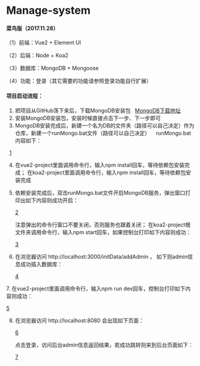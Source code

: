 # Manage-system
#### 菜鸟版（2017.11.28）

（1）前端：Vue2 + Element UI

（2）后端：Node + Koa2

（3）数据库：MongoDB + Mongoose

（4）功能：登录（其它需要的功能请参照登录功能自行扩展）

#### 项目启动流程：
1. 把项目从GitHub荡下来后，下载MongoDB安装包
   [MongoDB下载地址](https://fastdl.mongodb.org/win32/mongodb-win32-x86_64-2008plus-3.4.10-signed.msi)
2. 安装MongoDB安装包，安装时候直接点击下一步、下一步即可
3. MongoDB安装完成后，新建一个名为DB的文件夹（路径可以自己决定）作为仓库，新建一个runMongo.bat文件（路径可以自己决定）    
   runMongo.bat内容如下：
   
   [1](http://m.qpic.cn/psb?/V13ehxSE4a0zNA/QFyKy7PQI4uGvuXIU3qSlNb6lK27gEuNW.dsT377bV4!/b/dFsBAAAAAAAA&bo=UAO3AAAAAAARB9Q!&rf=viewer_4)
   
4. 在vue2-project里面调用命令行，输入npm install回车，等待依赖包安装完成；
   在koa2-project里面调用命令行，输入npm install回车，等待依赖包安装完成
5. 依赖安装完成后，双击runMongo.bat文件开启MongoDB服务，弹出窗口打印出如下内容则成功开启： 

   [2](http://a1.qpic.cn/psb?/V13ehxSE4a0zNA/HBWv6rwYHt4bCN*xh1WqfsfHdHtZZKIiz7b7ndVE*PU!/b/dPMAAAAAAAAA&bo=zwN1AgAAAAARAIw!&rf=viewer_4)
   
   注意弹出的命令行窗口不要关闭，否则服务也跟着关闭；
   在koa2-project根文件夹调用命令行，输入npm start回车，如果控制台打印如下内容则成功：
   
   [3](http://a1.qpic.cn/psb?/V13ehxSE4a0zNA/KJvC8xmCkTM9r.T8.EYWDmsfkEVQhz8okAsCdVs.J9A!/b/dPMAAAAAAAAA&bo=8gGHAAAAAAARAEM!&rf=viewer_4)
   
6. 在浏览器访问 http://localhost:3000/initData/addAdmin ，
   如下则admin信息成功插入数据库：
   
   [4](http://m.qpic.cn/psb?/V13ehxSE4a0zNA/ENunfl1qKTo*cmGs5f7yYqvP39AYq0k9c*ShULNliAA!/b/dPMAAAAAAAAA&bo=wQFtAAAAAAARB50!&rf=viewer_4)
   
7. 在vue2-project里面调用命令行，输入npm run dev回车，控制台打印如下内容则成功：

[5](http://a1.qpic.cn/psb?/V13ehxSE4a0zNA/Vx0MrW5d.8bovpNr3xco*0xbjgudQru*gblj1a0gvhM!/b/dPMAAAAAAAAA&bo=nALnAAAAAAARAE4!&rf=viewer_4)
   
8. 在浏览器访问 http://localhost:8080 会出现如下页面：

   [6](http://a1.qpic.cn/psb?/V13ehxSE4a0zNA/6VAKElDfD2x4GjtciDGJJwBONz*tKlxidvvlSwWylyI!/b/dPMAAAAAAAAA&bo=3wSAAgAAAAARAG4!&rf=viewer_4)
   
   点击登录，访问后台admin信息返回结果，若成功跳转则来到后台页面如下：
   
   [7](http://a3.qpic.cn/psb?/V13ehxSE4a0zNA/wDbtx75pvArUNwLuU2k6v6YRZPEcAcLqtXpQQ8F63eA!/b/dPIAAAAAAAAA&bo=egdzAgAAAAARADs!&rf=viewer_4)
